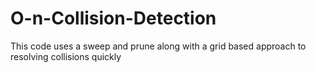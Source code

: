 # O-n-Collision-Detection
This code uses a sweep and prune along with a grid based approach to resolving collisions quickly
